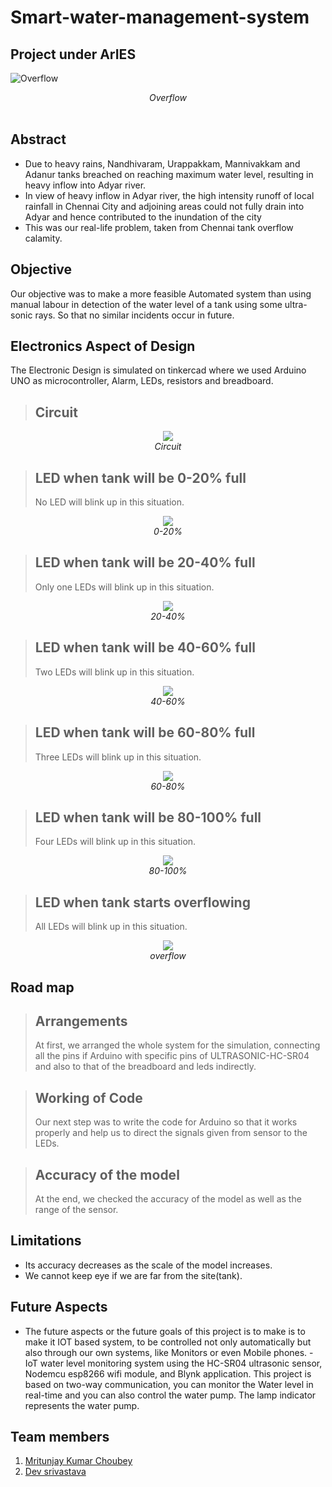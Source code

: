 <p align="justify">
<h1><b>Smart-water-management-system</b></h1>
  <h2>Project under ArIES</h2>
</p>

![Overflow](https://github.com/Ch0ubey/smart-water-management/blob/f142c21dddd2aa5894f4ef7d9a8d66e42ad7f41a/circuit%20snaps/tank%20overflow.jpg)
<div align="center"><em>Overflow</em></div>
<br/>

<p align="justify">
  <h2>Abstract</h2>
</p>
<p align="justify">
  
- Due to heavy rains, Nandhivaram, Urappakkam, Mannivakkam and Adanur tanks breached on reaching maximum water level, resulting in heavy inflow into Adyar river.
- In view of heavy inflow in Adyar river, the high intensity runoff of local rainfall in Chennai City and adjoining areas could not fully drain into Adyar and hence contributed to the inundation of the city
- This was our real-life problem, taken from Chennai tank overflow calamity.

</p>

<p align="justify">
  <h2>Objective</h2>
</p>
<p align="justify">
  
  Our objective was to make a more feasible Automated system than using manual labour in detection of the water level of a tank using some ultra-sonic rays. So that no similar incidents occur in future.

</p>

<p align="justify">
  <h2>Electronics Aspect of Design</h2>
</p>
<p align="justify">

The Electronic Design is simulated on tinkercad where we used Arduino UNO as microcontroller, Alarm, LEDs, resistors and breadboard.
> ## Circuit 

<p align="center">
  <img src="https://github.com/Ch0ubey/smart-water-management/blob/f142c21dddd2aa5894f4ef7d9a8d66e42ad7f41a/circuit%20snaps/circuit%20diagram.jpg">
  <br/><i>Circuit</i>
</p>

> ## LED when tank will be 0-20% full
> 
>No LED will blink up in this situation.

<p align="center">
  <img src="https://github.com/Ch0ubey/smart-water-management/blob/f142c21dddd2aa5894f4ef7d9a8d66e42ad7f41a/circuit%20snaps/less%20than%2020%25.jpg">
  <br/><i>0-20%</i>
</p>

> ## LED when tank will be 20-40% full
> 
>Only one LEDs will blink up in this situation.

<p align="center">
  <img src="https://github.com/Ch0ubey/smart-water-management/blob/f142c21dddd2aa5894f4ef7d9a8d66e42ad7f41a/circuit%20snaps/20-40%25.jpg">
  <br/><i>20-40%</i>
</p>

> ## LED when tank will be 40-60% full
> 
>Two LEDs will blink up in this situation.

<p align="center">
  <img src="https://github.com/Ch0ubey/smart-water-management/blob/f142c21dddd2aa5894f4ef7d9a8d66e42ad7f41a/circuit%20snaps/40-60%25.jpg">
  <br/><i>40-60%</i>
</p>


> ## LED when tank will be 60-80% full
> 
>Three LEDs will blink up in this situation.

<p align="center">
  <img src="https://github.com/Ch0ubey/smart-water-management/blob/f142c21dddd2aa5894f4ef7d9a8d66e42ad7f41a/circuit%20snaps/60-80%25.jpg">
  <br/><i>60-80%</i>
</p>

> ## LED when tank will be 80-100% full
> 
>Four LEDs will blink up in this situation.

<p align="center">
  <img src="https://github.com/Ch0ubey/smart-water-management/blob/f142c21dddd2aa5894f4ef7d9a8d66e42ad7f41a/circuit%20snaps/80-100%25.jpg">
  <br/><i>80-100%</i>
</p>

> ## LED when tank starts overflowing
> 
>All LEDs will blink up in this situation.

<p align="center">
  <img src="https://github.com/Ch0ubey/smart-water-management/blob/f142c21dddd2aa5894f4ef7d9a8d66e42ad7f41a/circuit%20snaps/completely%20filled.jpg">
  <br/><i>overflow</i>
</p>

<p align="justify">
  <h2>Road map</h2>
</p>
<p align="justify">

> ## Arrangements 
> 
>At first, we arranged the whole system for the simulation, connecting all the pins if Arduino with specific pins of ULTRASONIC-HC-SR04 and also to that of the breadboard and leds indirectly.

</p>

<p align="justify">

> ## Working of Code 
> 
>Our next step was to write the code for Arduino so that it works properly and help us to direct the signals given from sensor to the LEDs. 

</p>


<p align="justify">

> ## Accuracy of the model 
> 
>At the end, we checked the accuracy of the model as well as the range of the sensor. 

</p>

<p align="justify">
  <h2>Limitations</h2>
</p>
<p align="justify">
  
- Its accuracy decreases as the scale of the model increases.
- We cannot keep eye if we are far from the site(tank).

</p>

<p align="justify">
  <h2>Future Aspects</h2>
</p>
<p align="justify">
  
- The future aspects or the future goals of this project is to make is to make it IOT based system, to be controlled not only automatically but also through our own systems, like Monitors or even Mobile phones.
-IoT water level monitoring system using the HC-SR04 ultrasonic sensor, Nodemcu esp8266 wifi module, and Blynk application. This project is based on two-way communication, you can monitor the Water level in real-time and you can also control the water pump. The lamp indicator represents the water pump.
</p>


<p align="justify">
  <h2>Team members</h2>
</p>
<p align="justify">

1. [Mritunjay Kumar Choubey](https://github.com/Ch0ubey)
2. [Dev srivastava](https://github.com/devsri01)


</p>  


